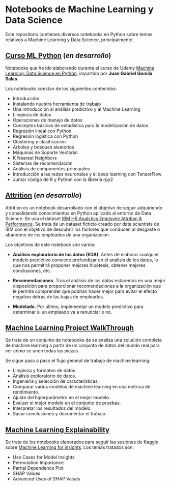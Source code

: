 # Notebooks de Machine Learning y Data Science

Este repositorio contienes diversos notebooks en Python sobre temas relativos a Machine Learning y Data Science, principalmente.

## [Curso ML Python](https://github.com/SgtSteiner/DataScience/tree/master/Curso%20ML%20Python) (*en desarrollo*)

Notebooks que he ido elaborando durante el curso de Udemy [Machine Learning: Data Science en Python](https://www.udemy.com/machinelearningpython/learn/v4/overview), impartido por **Juan Gabriel Gomila Salas**. 

Los notebooks constan de los siguientes contenidos:

+ Introducción
+ Instalando nuestra herramienta de trabajo
+ Una introducción al análisis predictivo y al Machine Learning
+ Limpieza de datos
+ Operaciones de manejo de datos
+ Conceptos básicos de estadística para la modelización de datos
+ Regresión lineal con Python
+ Regresión logística con Python
+ Clustering y clasificación
+ Arboles y bosques aleatorios
+ Máquinas de Soporte Vectorial
+ K Nearest Neighbors
+ Sistemas de recomendación
+ Análisis de componentes principales
+ Introducción a las redes neuronales y al deep learning con TensorFlow
+ Juntar código de R y Python con la librería rpy2

## [Attrition](https://github.com/SgtSteiner/DataScience/tree/master/Attrition) (*en desarrollo*)

Attrition es un notebook desarrollado con el objetivo de seguir adquiriendo y consolidando conocimientos en Python aplicado al entorno de Data Science. Se usa el dataset [IBM HR Analytics Employee Attrition & Performance](https://www.kaggle.com/pavansubhasht/ibm-hr-analytics-attrition-dataset). Se trata de un dataset ficticio creado por data scientists de IBM con el objetivo de descubrir los factores que conducen al desgaste o abandono de los empleados de una organizacion.

Los objetivos de este notebook son varios:

+ **Análisis exploratorio de los datos (EDA)**. Antes de elaborar cualquier modelo predictivo conviene profundizar en el análisis de los datos, lo que nos permitirá proponer mejores hipótesis, obtener mejores conclusiones, etc.

+ **Recomendaciones**. Tras el análisis de los datos estaremos en una mejor disposición para proporcionar recomendaciones a la organización que le permita comprender qué podrían hacer mejor para evitar el efecto negativo detrás de las bajas de empleados.

+ **Modelado**. Por último, implementar un modelo predictivo para determinar si un empleado va a renunciar o no.

## [Machine Learning Project WalkThrough](https://github.com/SgtSteiner/DataScience/tree/master/ML%20Project%20WalkThrough)
Se trata de un conjunto de notebooks de se analiza una solución completa de machine learning a partir de un conjunto de datos del mundo real para ver cómo se unen todas las piezas.

Se sigue paso a paso el flujo general de trabajo de machine learning:

+ Limpieza y formateo de datos.
+ Análisis exploratorio de datos.
+ Ingeniería y selección de características.
+ Comparar varios modelos de machine learning en una métrica de rendimiento.
+ Ajuste del hiperparámetro en el mejor modelo.
+ Evaluar el mejor modelo en el conjunto de pruebas.
+ Interpretar los resultados del modelo.
+ Sacar conclusiones y documentar el trabajo.


## [Machine Learning Explainability](https://github.com/SgtSteiner/DataScience/tree/master/Machine%20Learning%20Explainability)

Se trata de los notebooks elaborados para seguir las sesiones de Kaggle sobre [Machine Learning for insights](https://www.kaggle.com/learn/machine-learning-explainability). Los temas tratados son:

+ Use Cases for Model Insights
+ Permutation Importance
+ Partial Dependence Plot
+ SHAP Values
+ Advanced Uses of SHAP Values